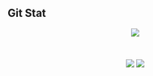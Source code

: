 ## Git Stat 

<p align="center">
  <img src="http://github-profile-summary-cards.vercel.app/api/cards/profile-details?username=Huni0819&theme=radical">
</p>

<br>

<p align="center">
  <img src="https://github-readme-streak-stats.herokuapp.com?user=Huni0819&theme=radical&date_format=%5BY.%5Dn.j&card_width=330&hide_total_contributions=true">
  <img src="https://github-readme-stats.vercel.app/api?username=Huni0819&theme=radical&show_icons=true">
</p>

 </br>
